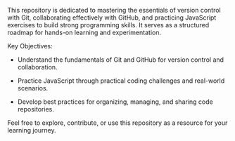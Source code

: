 This repository is dedicated to mastering the essentials of version control with Git, 
collaborating effectively with GitHub, and practicing JavaScript exercises 
to build strong programming skills. It serves as a structured roadmap 
for hands-on learning and experimentation.

Key Objectives:

- Understand the fundamentals of Git and GitHub for version control and collaboration.

- Practice JavaScript through practical coding challenges and real-world scenarios.

- Develop best practices for organizing, managing, and sharing code repositories.

Feel free to explore, contribute, or use this repository as a resource for your learning journey.

